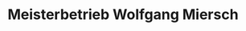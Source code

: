 ---
title: "Meisterbetrieb Wolfgang Miersch"
url: /freital/meisterbetrieb-wolfgang-miersch/
shop: Autowerkstatt
---
